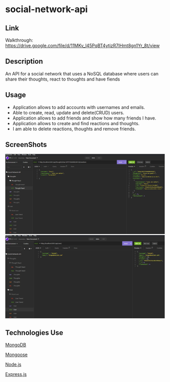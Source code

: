# social-network-api

## Link
Walkthrough: https://drive.google.com/file/d/11MKv_l45PqBT4ytjzR7lHmt8gn1Yr_8t/view

## Description 
An API for a social network that uses a NoSQL database where users can share their thoughts, react to thoughts and have fiends

## Usage
- Application allows to add accounts with usernames and emails.
- Able to create, read, update and delete(CRUD) users.
- Application allows to add friends and show how many friends I have.
- Application allows to create and find reactions and thoughts.
- I am able to delete reactions, thoughts and remove friends.

## ScreenShots
![Alt text](./img/SNA%201.jpg)
![Alt text](./img/SNA%202.jpg)

## Technologies Use
<p><a href="https://www.mongodb.com/">MongoDB</a></p>
<p><a href="https://www.npmjs.com/package/mongoose">Mongoose</a></p>
<p><a href="https://nodejs.org/">Node.js</a></p>
<p><a href="https://www.npmjs.com/package/express">Express.js</a></p>
